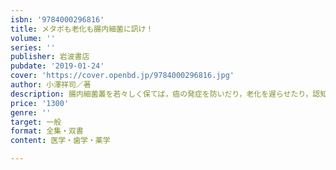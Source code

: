```yaml
---
isbn: '9784000296816'
title: メタボも老化も腸内細菌に訊け！
volume: ''
series: ''
publisher: 岩波書店
pubdate: '2019-01-24'
cover: 'https://cover.openbd.jp/9784000296816.jpg'
author: 小澤祥司／著
description: 腸内細菌叢を若々しく保てば，癌の発症を防いだり，老化を遅らせたり，認知症の進行を食い止めたりできるのか？
price: '1300'
genre: ''
target: 一般
format: 全集・双書
content: 医学・歯学・薬学

---
```

